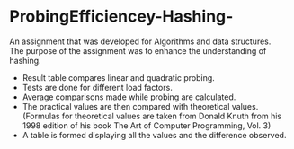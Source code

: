# ProbingEfficiencey-Hashing-
An assignment that was developed for Algorithms and data structures.</br>
The purpose of the assignment was to enhance the understanding of hashing.</br>

- Result table compares linear and quadratic probing.
- Tests are done for different load factors.
- Average comparisons made while probing are calculated.
- The practical values are then compared with theoretical values.</br>
(Formulas for theoretical values are taken from Donald Knuth from his 1998 edition of his book The Art of Computer Programming, Vol. 3)
- A table is formed displaying all the values and the difference observed.
